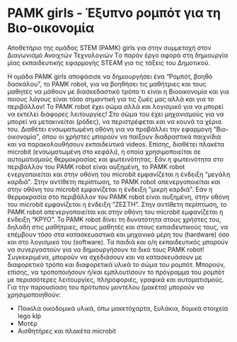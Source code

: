 # PAMK girls - Έξυπνο ρομπότ για τη Βιο-οικονομία
Αποθετήριο της ομάδας STEM (PAMK) girls για στην συμμετοχή στον Διαγωνισμό  Ανοιχτών Τεχνολογιών
Tο παρόν έργο αφορά στη δημιουργία μίας εκπαιδευτικής εφαρμογής STEΑM για τις τάξεις του Δημοτικού. 

H ομάδα PAMK girls αποφάσισε να δημιουργήσει ένα “Ρομπότ, βοηθό δασκάλου”, το PAMK robot, για να βοηθήσει τις μαθήτριες και τους μαθητές να μάθουν με διασκεδαστικό τρόπο τι είναι η Βιοοικονομία και για ποιους λόγους είναι τόσο σημαντική για τις ζωές μας αλλά και για το περιβάλλον!
Το PAMK robot έχει σώμα αλλά και λογισμικό για να μπορεί να εκτελεί διάφορες λειτουργίες! Στο σώμα του έχει μηχανισμούς για να μπορεί να μετακινείται (ρόδες), να περιστρέφεται και να κουνά τα χέρια του. Διαθέτει ενσωματωμένη οθόνη για να προβάλλει την εφαρμογή “Βιο-οικονομία”, όπου οι χρήστες μπορούν να παίξουν διαδραστικά παιχνίδια και να παρακολουθήσουν εκπαιδευτικά videos.
Επίσης, διαθέτει πλακέτα microbit (ενσωματωμένη στο κεφάλι), η οποία χρησιμοποιείται σε αυτοματισμούς θερμοκρασίας και φωτεινότητας.
Εάν η φωτεινότητα στο περιβάλλον του PAMK robot είναι αυξημένη, το PAMK robot ενεργοποιείται και στην οθόνη του microbit εμφανίζεται η ένδειξη "μεγάλη καρδιά". Στην αντίθετη περίπτωση, το PAMK robot απενεργοποιείται και στην οθόνη του microbit εμφανίζεται η ένδειξη "μικρή καρδιά".
Εάν η θερμοκρασία στο περιβάλλον του PAMK robot είναι αυξημένη, στην οθόνη του microbit εμφανίζεται η ένδειξη “ΖΕΣΤΗ”. Στην αντίθετη περίπτωση, το PAMK robot απενεργοποιείται και στην οθόνη του microbit εμφανίζεται η ένδειξη “ΚΡΥΟ”.
Το PAMK robot δίνει τη δυνατότητα στους χρήστες του, δηλαδή στις μαθήτριες, στους μαθητές και στους εκπαιδευτικούς τους, να επέμβουν τόσο στα κατασκευαστικά και μηχανικά μέρη του (hardware) όσο και στο λογισμικό του (software). Τα παιδιά και ο/η εκπαιδευτικός μπορούν να συνεργαστούν για να δημιουργήσουν το δικό τους PAMK robot! Συγκεκριμένα, μπορούν να σχεδιάσουν και να κατασκευάσουν με διαφορετικό τρόπο και διαφορετικά υλικά το σώμα του ρομπότ. Μπορούν, επίσης, να τροποποιήσουν ή/και εμπλουτίσουν το πρόγραμμα του ρομπότ με περισσότερες λειτουργίες, πληροφοριές, γραφικά και αυτοματισμούς.
Για την παρουσίαση του πρότυπου μοντέλου (μακέτα) μπορούν να χρησιμοποιηθούν:
- Ποικίλα οικοδομικά υλικά, όπω μακετόχαρτα, ξυλάκια, δομικά στοιχεία lego klp
- Μοτέρ
- Αισθητήρες και πλακέτα microbit
